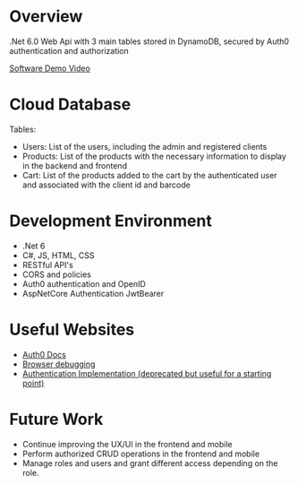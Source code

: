 # Overview
.Net 6.0 Web Api with 3 main tables stored in DynamoDB, secured by Auth0 authentication and authorization 


[Software Demo Video](https://youtu.be/50su8QJij48)

# Cloud Database

Tables: 
- Users: List of the users, including the admin and registered clients 
- Products: List of the products with the necessary information to display in the backend and frontend 
- Cart: List of the products added to the cart by the authenticated user and associated with the client id and barcode

# Development Environment
- .Net 6
- C#, JS, HTML, CSS
- RESTful API's
- CORS and policies
- Auth0 authentication and OpenID
- AspNetCore Authentication JwtBearer

# Useful Websites

- [Auth0 Docs](https://auth0.com/docs/quickstart/backend/aspnet-core-webapi)
- [Browser debugging](https://sectigostore.com/blog/how-to-fix-err-ssl-protocol-error/)
- [Authentication Implementation (deprecated but useful for a starting point)](https://github.com/auth0-developer-hub/spa_react_javascript_hello-world/tree/main/src)

# Future Work

- Continue improving the UX/UI in the frontend and mobile
- Perform authorized CRUD operations in the frontend and mobile
- Manage roles and users and grant different access depending on the role. 

